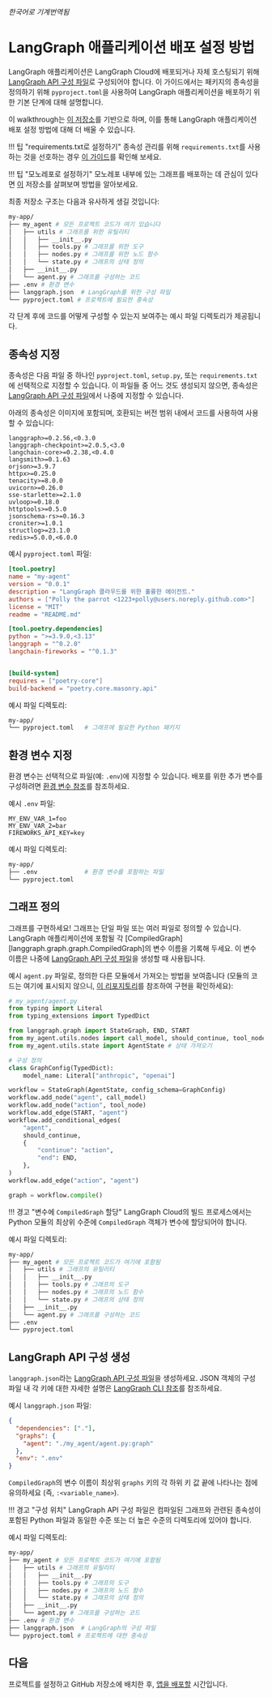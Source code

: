 _한국어로 기계번역됨_

# LangGraph 애플리케이션 배포 설정 방법

LangGraph 애플리케이션은 LangGraph Cloud에 배포되거나 자체 호스팅되기 위해 [LangGraph API 구성 파일](../reference/cli.md#configuration-file)로 구성되어야 합니다. 이 가이드에서는 패키지의 종속성을 정의하기 위해 `pyproject.toml`을 사용하여 LangGraph 애플리케이션을 배포하기 위한 기본 단계에 대해 설명합니다.

이 walkthrough는 [이 저장소](https://github.com/langchain-ai/langgraph-example-pyproject)를 기반으로 하며, 이를 통해 LangGraph 애플리케이션 배포 설정 방법에 대해 더 배울 수 있습니다.

!!! 팁 "requirements.txt로 설정하기"
   종속성 관리를 위해 `requirements.txt`를 사용하는 것을 선호하는 경우 [이 가이드](./setup.md)를 확인해 보세요.

!!! 팁 "모노레포로 설정하기"
   모노레포 내부에 있는 그래프를 배포하는 데 관심이 있다면 [이](https://github.com/langchain-ai/langgraph-example-monorepo) 저장소를 살펴보며 방법을 알아보세요.

최종 저장소 구조는 다음과 유사하게 생길 것입니다:

```bash
my-app/
├── my_agent # 모든 프로젝트 코드가 여기 있습니다
│   ├── utils # 그래프를 위한 유틸리티
│   │   ├── __init__.py
│   │   ├── tools.py # 그래프를 위한 도구
│   │   ├── nodes.py # 그래프를 위한 노드 함수
│   │   └── state.py # 그래프의 상태 정의
│   ├── __init__.py
│   └── agent.py # 그래프를 구성하는 코드
├── .env # 환경 변수
├── langgraph.json  # LangGraph를 위한 구성 파일
└── pyproject.toml # 프로젝트에 필요한 종속성
```

각 단계 후에 코드를 어떻게 구성할 수 있는지 보여주는 예시 파일 디렉토리가 제공됩니다.

## 종속성 지정

종속성은 다음 파일 중 하나인 `pyproject.toml`, `setup.py`, 또는 `requirements.txt`에 선택적으로 지정할 수 있습니다. 이 파일들 중 어느 것도 생성되지 않으면, 종속성은 [LangGraph API 구성 파일](#create-langgraph-api-config)에서 나중에 지정할 수 있습니다.

아래의 종속성은 이미지에 포함되며, 호환되는 버전 범위 내에서 코드를 사용하여 사용할 수 있습니다:

```
langgraph>=0.2.56,<0.3.0
langgraph-checkpoint>=2.0.5,<3.0
langchain-core>=0.2.38,<0.4.0
langsmith>=0.1.63
orjson>=3.9.7
httpx>=0.25.0
tenacity>=8.0.0
uvicorn>=0.26.0
sse-starlette>=2.1.0
uvloop>=0.18.0
httptools>=0.5.0
jsonschema-rs>=0.16.3
croniter>=1.0.1
structlog>=23.1.0
redis>=5.0.0,<6.0.0
```

예시 `pyproject.toml` 파일:

```toml
[tool.poetry]
name = "my-agent"
version = "0.0.1"
description = "LangGraph 클라우드를 위한 훌륭한 에이전트."
authors = ["Polly the parrot <1223+polly@users.noreply.github.com>"]
license = "MIT"
readme = "README.md"

[tool.poetry.dependencies]
python = ">=3.9.0,<3.13"
langgraph = "^0.2.0"
langchain-fireworks = "^0.1.3"


[build-system]
requires = ["poetry-core"]
build-backend = "poetry.core.masonry.api"
```

예시 파일 디렉토리:

```bash
my-app/
└── pyproject.toml   # 그래프에 필요한 Python 패키지
```

## 환경 변수 지정

환경 변수는 선택적으로 파일(예: `.env`)에 지정할 수 있습니다. 배포를 위한 추가 변수를 구성하려면 [환경 변수 참조](../reference/env_var.md)를 참조하세요.

예시 `.env` 파일:

```
MY_ENV_VAR_1=foo
MY_ENV_VAR_2=bar
FIREWORKS_API_KEY=key
```

예시 파일 디렉토리:

```bash
my-app/
├── .env             # 환경 변수를 포함하는 파일
└── pyproject.toml
```

## 그래프 정의

그래프를 구현하세요! 그래프는 단일 파일 또는 여러 파일로 정의할 수 있습니다. LangGraph 애플리케이션에 포함될 각 [CompiledGraph][langgraph.graph.graph.CompiledGraph]의 변수 이름을 기록해 두세요. 이 변수 이름은 나중에 [LangGraph API 구성 파일](../reference/cli.md#configuration-file)을 생성할 때 사용됩니다.

예시 `agent.py` 파일로, 정의한 다른 모듈에서 가져오는 방법을 보여줍니다 (모듈의 코드는 여기에 표시되지 않으니, [이 리포지토리](https://github.com/langchain-ai/langgraph-example-pyproject)를 참조하여 구현을 확인하세요):

```python
# my_agent/agent.py
from typing import Literal
from typing_extensions import TypedDict

from langgraph.graph import StateGraph, END, START
from my_agent.utils.nodes import call_model, should_continue, tool_node # 노드 가져오기
from my_agent.utils.state import AgentState # 상태 가져오기

# 구성 정의
class GraphConfig(TypedDict):
    model_name: Literal["anthropic", "openai"]

workflow = StateGraph(AgentState, config_schema=GraphConfig)
workflow.add_node("agent", call_model)
workflow.add_node("action", tool_node)
workflow.add_edge(START, "agent")
workflow.add_conditional_edges(
    "agent",
    should_continue,
    {
        "continue": "action",
        "end": END,
    },
)
workflow.add_edge("action", "agent")

graph = workflow.compile()
```

!!! 경고 "변수에 `CompiledGraph` 할당"
    LangGraph Cloud의 빌드 프로세스에서는 Python 모듈의 최상위 수준에 `CompiledGraph` 객체가 변수에 할당되어야 합니다.

예시 파일 디렉토리:

```bash
my-app/
├── my_agent # 모든 프로젝트 코드가 여기에 포함됨
│   ├── utils # 그래프의 유틸리티
│   │   ├── __init__.py
│   │   ├── tools.py # 그래프의 도구
│   │   ├── nodes.py # 그래프의 노드 함수
│   │   └── state.py # 그래프의 상태 정의
│   ├── __init__.py
│   └── agent.py # 그래프를 구성하는 코드
├── .env
└── pyproject.toml
```

## LangGraph API 구성 생성

`langgraph.json`라는 [LangGraph API 구성 파일](../reference/cli.md#configuration-file)을 생성하세요. JSON 객체의 구성 파일 내 각 키에 대한 자세한 설명은 [LangGraph CLI 참조](../reference/cli.md#configuration-file)를 참조하세요.

예시 `langgraph.json` 파일:

```json
{
  "dependencies": ["."],
  "graphs": {
    "agent": "./my_agent/agent.py:graph"
  },
  "env": ".env"
}
```

`CompiledGraph`의 변수 이름이 최상위 `graphs` 키의 각 하위 키 값 끝에 나타나는 점에 유의하세요 (즉, `:<variable_name>`).

!!! 경고 "구성 위치"
    LangGraph API 구성 파일은 컴파일된 그래프와 관련된 종속성이 포함된 Python 파일과 동일한 수준 또는 더 높은 수준의 디렉토리에 있어야 합니다.

예시 파일 디렉토리:

```bash
my-app/
├── my_agent # 모든 프로젝트 코드가 여기에 포함됨
│   ├── utils # 그래프의 유틸리티
│   │   ├── __init__.py
│   │   ├── tools.py # 그래프의 도구
│   │   ├── nodes.py # 그래프의 노드 함수
│   │   └── state.py # 그래프의 상태 정의
│   ├── __init__.py
│   └── agent.py # 그래프를 구성하는 코드
├── .env # 환경 변수
├── langgraph.json  # LangGraph의 구성 파일
└── pyproject.toml # 프로젝트에 대한 종속성
```

## 다음

프로젝트를 설정하고 GitHub 저장소에 배치한 후, [앱을 배포할](/cloud.md) 시간입니다.
